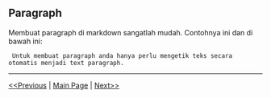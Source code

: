 ## Paragraph

Membuat paragraph di markdown sangatlah mudah. Contohnya ini dan di bawah ini:
```
 Untuk membuat paragraph anda hanya perlu mengetik teks secara otomatis menjadi text paragraph.
```

---

[<<Previous](/id/headings.html) | [Main Page](/) | [Next>>]()
